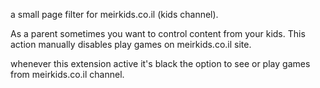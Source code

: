 a small page filter for meirkids.co.il (kids channel).

As a parent sometimes you want to control content from your kids.
This action manually disables play games on meirkids.co.il site.

whenever this extension active it's black the option to see or play games from  meirkids.co.il channel.
